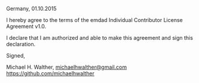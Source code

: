 Germany, 01.10.2015

I hereby agree to the terms of the emdad Individual Contributor License
Agreement v1.0.

I declare that I am authorized and able to make this agreement and sign this
declaration.

Signed,

Michael H. Walther, michaelhwalther@gmail.com https://github.com/michaelhwalther
